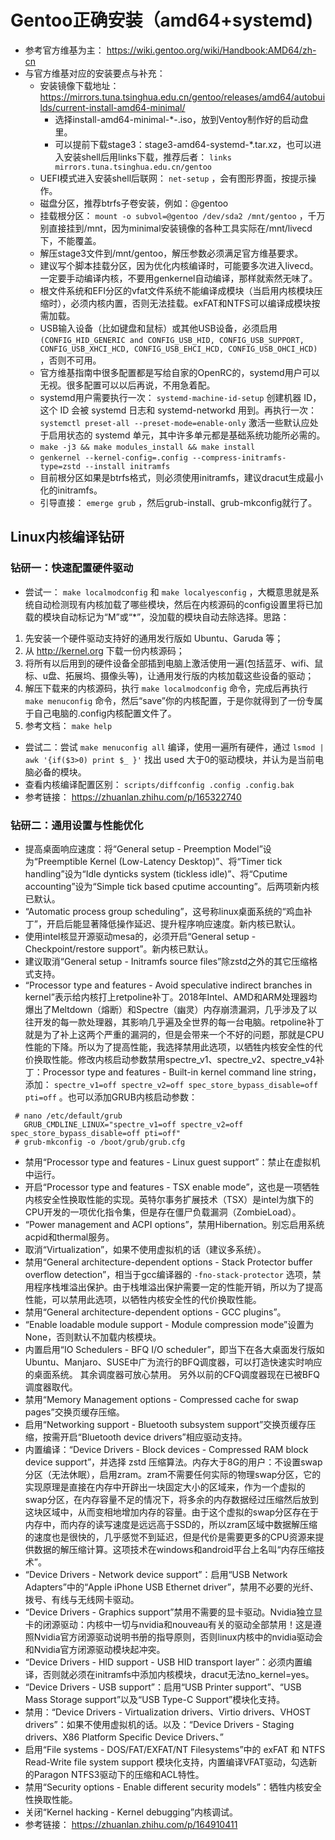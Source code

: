 # Gentoo正确安装（amd64+systemd)

+ 参考官方维基为主： <https://wiki.gentoo.org/wiki/Handbook:AMD64/zh-cn>
+ 与官方维基对应的安装要点与补充：
	+ 安装镜像下载地址： <https://mirrors.tuna.tsinghua.edu.cn/gentoo/releases/amd64/autobuilds/current-install-amd64-minimal/>
		+ 选择install-amd64-minimal-*-.iso，放到Ventoy制作好的启动盘里。
		+ 可以提前下载stage3：stage3-amd64-systemd-*.tar.xz，也可以进入安装shell后用links下载，推荐后者： ``links mirrors.tuna.tsinghua.edu.cn/gentoo``
	+ UEFI模式进入安装shell后联网： ``net-setup`` ，会有图形界面，按提示操作。
	+ 磁盘分区，推荐btrfs子卷安装，例如：@gentoo
	+ 挂载根分区： ``mount -o subvol=@gentoo /dev/sda2 /mnt/gentoo`` ，千万别直接挂到/mnt，因为minimal安装镜像的各种工具实际在/mnt/livecd下，不能覆盖。
	+ 解压stage3文件到/mnt/gentoo，解压参数必须满足官方维基要求。
	+ 建议写个脚本挂载分区，因为优化内核编译时，可能要多次进入livecd。一定要手动编译内核，不要用genkernel自动编译，那样就索然无味了。
	+ 根文件系统和EFI分区的vfat文件系统不能编译成模块（当启用内核模块压缩时），必须内核内置，否则无法挂载。exFAT和NTFS可以编译成模块按需加载。
	+ USB输入设备（比如键盘和鼠标）或其他USB设备，必须启用 ``(CONFIG_HID_GENERIC and CONFIG_USB_HID, CONFIG_USB_SUPPORT, CONFIG_USB_XHCI_HCD, CONFIG_USB_EHCI_HCD, CONFIG_USB_OHCI_HCD)`` ，否则不可用。
	+ 官方维基指南中很多配置都是写给自家的OpenRC的，systemd用户可以无视。很多配置可以以后再说，不用急着配。
	+ systemd用户需要执行一次： ``systemd-machine-id-setup`` 创建机器 ID，这个 ID 会被 systemd 日志和 systemd-networkd 用到。再执行一次： ``systemctl preset-all --preset-mode=enable-only`` 激活一些默认应处于启用状态的 systemd 单元，其中许多单元都是基础系统功能所必需的。
	+ ``make -j3 && make modules_install && make install``
	+ ``genkernel --kernel-config=.config --compress-initramfs-type=zstd --install initramfs``
	+ 目前根分区如果是btrfs格式，则必须使用initramfs，建议dracut生成最小化的initramfs。
	+ 引导直接： ``emerge grub`` ，然后grub-install、grub-mkconfig就行了。

## Linux内核编译钻研

### 钻研一：快速配置硬件驱动

+ 尝试一： ``make localmodconfig`` 和 ``make localyesconfig`` ，大概意思就是系统自动检测现有内核加载了哪些模块，然后在内核源码的config设置里将已加载的模块自动标记为“M”或“*”，没加载的模块自动去除选择。思路：
1. 先安装一个硬件驱动支持好的通用发行版如 Ubuntu、Garuda 等；
2. 从 <http://kernel.org> 下载一份内核源码；
3. 将所有以后用到的硬件设备全部插到电脑上激活使用一遍(包括蓝牙、wifi、鼠标、u盘、拓展坞、摄像头等)，让通用发行版的内核加载这些设备的驱动；
4. 解压下载来的内核源码，执行 ``make localmodconfig`` 命令，完成后再执行 ``make menuconfig`` 命令，然后“save”你的内核配置，于是你就得到了一份专属于自己电脑的.config内核配置文件了。
5. 参考文档： ``make help``

+ 尝试二：尝试 ``make menuconfig all`` 编译，使用一遍所有硬件，通过 ``lsmod | awk '{if($3>0) print $_ }'`` 找出 used 大于0的驱动模块，并认为是当前电脑必备的模块。
+ 查看内核编译配置区别： ``scripts/diffconfig .config .config.bak``
+ 参考链接： <https://zhuanlan.zhihu.com/p/165322740>

### 钻研二：通用设置与性能优化

+ 提高桌面响应速度：将“General setup - Preemption Model”设为“Preemptible Kernel (Low-Latency Desktop)”、将“Timer tick handling”设为“Idle dynticks system (tickless idle)”、将“Cputime accounting”设为“Simple tick based cputime accounting”。后两项新内核已默认。
+ “Automatic process group scheduling”，这号称linux桌面系统的“鸡血补丁”，开启后能显著降低操作延迟、提升程序响应速度。新内核已默认。
+ 使用intel核显开源驱动mesa的，必须开启“General setup - Checkpoint/restore support”。新内核已默认。
+ 建议取消“General setup - Initramfs source files”除zstd之外的其它压缩格式支持。
+ “Processor type and features - Avoid speculative indirect branches in kernel”表示给内核打上retpoline补丁。2018年Intel、AMD和ARM处理器均爆出了Meltdown（熔断）和Spectre（幽灵）内存崩溃漏洞，几乎涉及了以往开发的每一款处理器，其影响几乎遍及全世界的每一台电脑。retpoline补丁就是为了补上这两个严重的漏洞的，但是会带来一个不好的问题，那就是CPU性能的下降。所以为了提高性能，我选择禁用此选项，以牺牲内核安全性的代价换取性能。修改内核启动参数禁用spectre_v1、spectre_v2、spectre_v4补丁：Processor type and features - Built-in kernel command line string，添加： ``spectre_v1=off spectre_v2=off spec_store_bypass_disable=off pti=off`` 。也可以添加GRUB内核启动参数：

```shell
 # nano /etc/default/grub
   GRUB_CMDLINE_LINUX="spectre_v1=off spectre_v2=off spec_store_bypass_disable=off pti=off"
 # grub-mkconfig -o /boot/grub/grub.cfg
```

+ 禁用“Processor type and features - Linux guest support”：禁止在虚拟机中运行。
+ 开启“Processor type and features - TSX enable mode”，这也是一项牺牲内核安全性换取性能的实现。英特尔事务扩展技术（TSX）是intel为旗下的CPU开发的一项优化指令集，但是存在僵尸负载漏洞（ZombieLoad）。
+ “Power management and ACPI options”，禁用Hibernation。别忘启用系统acpid和thermal服务。
+ 取消“Virtualization”，如果不使用虚拟机的话（建议多系统）。
+ 禁用“General architecture-dependent options - Stack Protector buffer overflow detection”，相当于gcc编译器的 ``-fno-stack-protector`` 选项，禁用程序栈堆溢出保护。由于栈堆溢出保护需要一定的性能开销，所以为了提高性能，可以禁用此选项，以牺牲内核安全性的代价换取性能。
+ 禁用“General architecture-dependent options - GCC plugins”。
+ “Enable loadable module support - Module compression mode”设置为None，否则默认不加载内核模块。
+ 内置启用“IO Schedulers - BFQ I/O scheduler”，即当下在各大桌面发行版如Ubuntu、Manjaro、SUSE中广为流行的BFQ调度器，可以打造快速实时响应的桌面系统。 其余调度器可放心禁用。 另外以前的CFQ调度器现在已被BFQ调度器取代。
+ 禁用“Memory Management options - Compressed cache for swap pages”交换页缓存压缩。
+ 启用“Networking support - Bluetooth subsystem support”交换页缓存压缩，按需开启“Bluetooth device drivers”相应驱动支持。
+ 内置编译：“Device Drivers - Block devices - Compressed RAM block device support”，并选择 zstd 压缩算法。内存大于8G的用户：不设置swap分区（无法休眠），启用zram。zram不需要任何实际的物理swap分区，它的实现原理是直接在内存中开辟出一块固定大小的区域来，作为一个虚拟的swap分区，在内存容量不足的情况下，将多余的内存数据经过压缩然后放到这块区域中，从而变相地增加内存的容量。由于这个虚拟的swap分区存在于内存中，而内存的读写速度是远远高于SSD的，所以zram区域中数据解压缩的速度也是很快的，几乎感觉不到延迟，但是代价是需要更多的CPU资源来提供数据的解压缩计算。这项技术在windows和android平台上名叫“内存压缩技术”。
+ “Device Drivers - Network device support”：启用“USB Network Adapters”中的“Apple iPhone USB Ethernet driver”，禁用不必要的光纤、拨号、有线与无线网卡驱动。
+ “Device Drivers - Graphics support”禁用不需要的显卡驱动。Nvidia独立显卡的闭源驱动：内核中一切与nvidia和nouveau有关的驱动全部禁用！这是遵照Nvidia官方闭源驱动说明书册的指导原则，否则linux内核中的nvidia驱动会和Nvidia官方闭源驱动模块起冲突。
+ “Device Drivers - HID support - USB HID transport layer”：必须内置编译，否则就必须在initramfs中添加内核模块，dracut无法no_kernel=yes。
+ “Device Drivers - USB support”：启用“USB Printer support”、“USB Mass Storage support”以及“USB Type-C Support”模块化支持。
+ 禁用：“Device Drivers - Virtualization drivers、Virtio drivers、VHOST drivers”：如果不使用虚拟机的话。以及：“Device Drivers - Staging drivers、X86 Platform Specific Device Drivers、”
+ 启用“File systems - DOS/FAT/EXFAT/NT Filesystems”中的 exFAT 和 NTFS Read-Write file system support 模块化支持，内置编译VFAT驱动，勾选新的Paragon NTFS3驱动下的压缩和ACL特性。
+ 禁用“Security options - Enable different security models”：牺牲内核安全性换取性能。
+ 关闭“Kernel hacking - Kernel debugging”内核调试。
+ 参考链接： <https://zhuanlan.zhihu.com/p/164910411>
